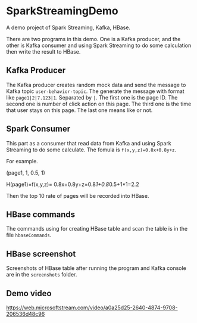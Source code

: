 # SparkStreamingDemo
A demo project of Spark Streaming, Kafka, HBase.

There are two programs in this demo. One is a Kafka producer, and the other is Kafka consumer and using Spark Streaming to do some calculation then write the result to HBase.

## Kafka Producer

The Kafka producer creates random mock data and send the message to Kafka topic `user-behavior-topic`.
The generate the message with format like `page1|2|7.123|1`. Separated by `|`. The first one is the page ID. The second one is number of click action on this page. The third one is the time that user stays on this page. The last one means like or not. 

## Spark Consumer

This part as a consumer that read data from Kafka and using Spark Streaming to do some calculate. The fomula is `f(x,y,z)=0.8x+0.8y+z`. 

For example.

(page1, 1, 0.5, 1)

H(page1)=f(x,y,z)= 0.8x+0.8y+z=0.8*1+0.8*0.5+1*1=2.2

Then the top 10 rate of pages will be recorded into HBase.

## HBase commands
The commands using for creating HBase table and scan the table is in the file `hbaseCommands`.

## HBase screenshot
Screenshots of HBase table after running the program and Kafka console are in the `screenshots` folder.

## Demo video
https://web.microsoftstream.com/video/a0a25d25-2640-4874-9708-206536d48c96